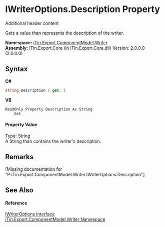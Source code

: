 # IWriterOptions.Description Property 
Additional header content 

Gets a value than represents the description of the writer.

**Namespace:**&nbsp;<a href="N_iTin_Export_ComponentModel_Writer">iTin.Export.ComponentModel.Writer</a><br />**Assembly:**&nbsp;iTin.Export.Core (in iTin.Export.Core.dll) Version: 2.0.0.0 (2.0.0.0)

## Syntax

**C#**<br />
``` C#
string Description { get; }
```

**VB**<br />
``` VB
ReadOnly Property Description As String
	Get
```


#### Property Value
Type: String<br />A String than contains the writer's description.

## Remarks
\[Missing <remarks> documentation for "P:iTin.Export.ComponentModel.Writer.IWriterOptions.Description"\]

## See Also


#### Reference
<a href="T_iTin_Export_ComponentModel_Writer_IWriterOptions">IWriterOptions Interface</a><br /><a href="N_iTin_Export_ComponentModel_Writer">iTin.Export.ComponentModel.Writer Namespace</a><br />